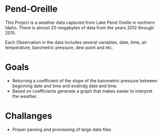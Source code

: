 # Pend-Oreille
This Project is a weather data captured from Lake Pend Oreille in northern Idaho. 
There is almost 20 megabytes of data from the years 2012 through 2015. 

Each Observation in the data includes several variables, date, time, air temperature, barometric pressure, dew point and etc.

# Goals
* Returning a coefficient of the slope of the barometric pressure between beginning date and time and endindg date and time.
* Based on coefficients generate a graph that makes easier to interpret the weather.

# Challanges
* Proper parsing and processing of large data files
